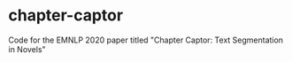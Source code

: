 # chapter-captor
Code for the EMNLP 2020 paper titled "Chapter Captor: Text Segmentation in Novels"
